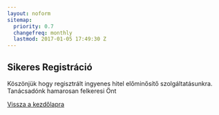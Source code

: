 ```yaml
---
layout: noform
sitemap:
  priority: 0.7
  changefreq: monthly
  lastmod: 2017-01-05 17:49:30 Z
---
```


## Sikeres Registráció

Köszönjük hogy regisztrált ingyenes hitel előminősítő szolgáltatásunkra.
Tanácsadónk hamarosan felkeresi Önt



[Vissza a kezdőlapra](/)
